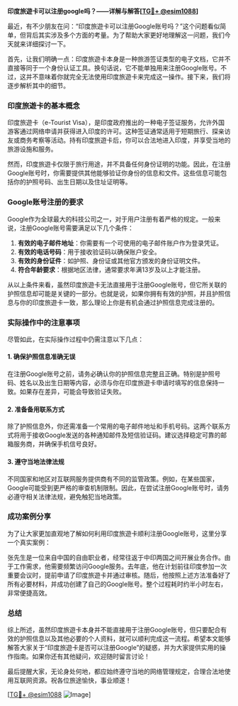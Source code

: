 **印度旅遊卡可以注册google吗？——详解与解答[[TG💪+ @esim1088](https://t.me/s/esim1088)]**

最近，有不少朋友在问：“印度旅遊卡可以注册Google账号吗？”这个问题看似简单，但背后其实涉及多个方面的考量。为了帮助大家更好地理解这一问题，我们今天就来详细探讨一下。

首先，让我们明确一点：印度旅遊卡本身是一种旅游签证类型的电子文档，它并不直接等同于一个身份认证工具。换句话说，它不能单独用来注册Google账号。不过，这并不意味着你就完全无法使用印度旅遊卡来完成这一操作。接下来，我们将逐步解析其中的细节。

### 印度旅遊卡的基本概念

印度旅遊卡（e-Tourist Visa），是印度政府推出的一种电子签证服务，允许外国游客通过网络申请并获得进入印度的许可。这种签证通常适用于短期旅行、探亲访友或商务考察等活动。持有印度旅遊卡后，你可以合法地进入印度，并享受当地的旅游设施和服务。

然而，印度旅遊卡仅限于旅行用途，并不具备任何身份证明的功能。因此，在注册Google账号时，你需要提供其他能够验证你身份的信息和文件。这些信息可能包括你的护照号码、出生日期以及住址证明等。

### Google账号注册的要求

Google作为全球最大的科技公司之一，对于用户注册有着严格的规定。一般来说，注册Google账号需要满足以下几个条件：

1. **有效的电子邮件地址**：你需要有一个可使用的电子邮件账户作为登录凭证。
2. **有效的电话号码**：用于接收验证码以确保账户安全。
3. **有效的身份证件**：如护照、身份证或其他官方颁发的身份证明文件。
4. **符合年龄要求**：根据地区法律，通常要求年满13岁及以上才能注册。

从以上条件来看，虽然印度旅遊卡无法直接用于注册Google账号，但它所关联的护照信息却可能是关键的一部分。也就是说，如果你拥有有效的护照，并且护照信息与你的印度旅遊卡一致，那么理论上你是有机会通过护照信息完成注册的。

### 实际操作中的注意事项

尽管如此，在实际操作过程中仍需注意以下几点：

#### 1. 确保护照信息准确无误
在注册Google账号之前，请务必确认你的护照信息完整且正确。特别是护照号码、姓名以及出生日期等内容，必须与你在印度旅遊卡申请时填写的信息保持一致。如果存在差异，可能会导致验证失败。

#### 2. 准备备用联系方式
除了护照信息外，你还需准备一个常用的电子邮件地址和手机号码。这两个联系方式将用于接收Google发送的各种通知邮件及短信验证码。建议选择稳定可靠的邮箱服务商，并确保手机信号良好。

#### 3. 遵守当地法律法规
不同国家和地区对互联网服务提供商有不同的监管政策。例如，在某些国家，Google可能受到更严格的审查机制限制。因此，在尝试注册Google账号时，请务必遵守相关法律法规，避免触犯当地政策。

### 成功案例分享

为了让大家更加直观地了解如何利用印度旅遊卡顺利注册Google账号，这里分享一个真实案例：

张先生是一位来自中国的自由职业者，经常往返于中印两国之间开展业务合作。由于工作需求，他需要频繁访问Google服务。去年底，他在计划前往印度参加一次重要会议时，提前申请了印度旅遊卡并通过审核。随后，他按照上述方法准备好了所有必要材料，并成功创建了自己的Google账号。整个过程耗时约半小时左右，非常便捷高效。

### 总结

综上所述，虽然印度旅遊卡本身并不能直接用于注册Google账号，但只要配合有效的护照信息以及其他必要的个人资料，就可以顺利完成这一流程。希望本文能够解答大家关于“印度旅遊卡是否可以注册Google”的疑惑，并为大家提供实用的操作指南。如果你还有其他疑问，欢迎随时留言讨论！

最后提醒大家，无论身处何地，都应始终遵守当地的网络管理规定，合理合法地使用互联网资源。祝各位旅途愉快，事业顺遂！

[[TG💪+ @esim1088](https://t.me/s/esim1088) ![Image](https://i.postimg.cc/4NQfJmqS/Snipaste-2025-05-13-00-14-12.png)]